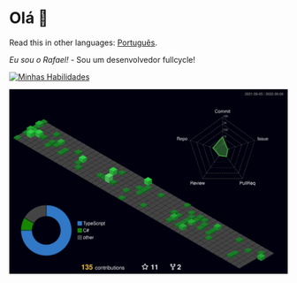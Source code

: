 # Olá 👋

Read this in other languages: [Português](./REAME.pt-BR.md).

*Eu sou o Rafael!* - Sou um desenvolvedor fullcycle!

[![Minhas Habilidades](https://skills.thijs.gg/icons?i=ts,js,html,css,angular,docker,react,nextjs,nestjs,nodejs,php,ruby,vue,flutter)](https://skills.thijs.gg)

<!--
**rafaelvieiras/rafaelvieiras** is a ✨ _special_ ✨ repository because its `README.md` (this file) appears on your GitHub profile.

Here are some ideas to get you started:

- 🔭 I’m currently working on ...
- 🌱 I’m currently learning ...
- 👯 I’m looking to collaborate on ...
- 🤔 I’m looking for help with ...
- 💬 Ask me about ...
- 📫 How to reach me: ...
- 😄 Pronouns: ...
- ⚡ Fun fact: ...
-->

![](./profile-3d-contrib/profile-night-green.svg)
